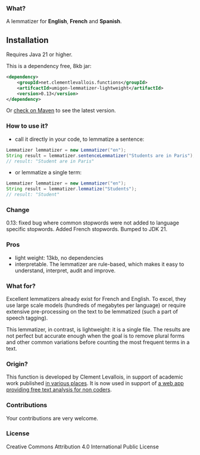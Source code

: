 ### What?
A lemmatizer for **English**, **French** and **Spanish**.

## Installation

Requires Java 21 or higher.

This is a dependency free, 8kb jar:

```xml
<dependency>
	<groupId>net.clementlevallois.functions</groupId>
	<artifcactId>umigon-lemmatizer-lightweight</artifactId>
	<version>0.13</version>
</dependency>
```

Or [check on Maven](https://central.sonatype.com/artifact/net.clementlevallois.functions/umigon-lemmatizer-lightweight) to see the latest version.

### How to use it?

- call it directly in your code, to lemmatize a sentence:
```java
Lemmatizer lemmatizer = new Lemmatizer("en");
String result = lemmatizer.sentenceLemmatizer("Students are in Paris");
// result: "Student are in Paris"
```

- or lemmatize a single term:
```java
Lemmatizer lemmatizer = new Lemmatizer("en");
String result = lemmatizer.lemmatize("Students");
// result: "Student"
```

### Change
0.13: fixed bug where common stopwords were not added to language specific stopwords. Added French stopwords. Bumped to JDK 21.

### Pros
- light weight: 13kb, no dependencies
- interpretable. The lemmatizer are rule-based, which makes it easy to understand, interpret, audit and improve.

### What for?
Excellent lemmatizers already exist for French and English. To excel, they use large scale models (hundreds of megabytes per language) or require extensive pre-processing on the text to be lemmatized (such a part of speech tagging).

This lemmatizer, in contrast, is lightweight: it is a single file. The results are not perfect but accurate enough when the goal is to remove plural forms and other common variations before counting the most frequent terms in a text.

### Origin?
This function is developed by Clement Levallois, in support of academic work published [in various places](https://scholar.google.fr/citations?user=r0R0vekAAAAJ&hl=en). It is now used in support of [a web app providing free text analysis for non coders](https://nocodefunctions.com).

### Contributions
Your contributions are very welcome.

### License
Creative Commons Attribution 4.0 International Public License